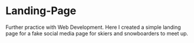 # Landing-Page
Further practice with Web Development. Here I created a simple landing page for a fake social media page for skiers and snowboarders to meet up.
